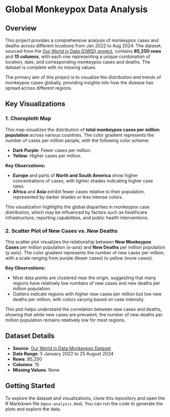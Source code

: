 # Global Monkeypox Data Analysis

## Overview

This project provides a comprehensive analysis of monkeypox cases and deaths across different locations from Jan 2022 to Aug 2024. The dataset, sourced from the [Our World in Data (OWID) project](https://ourworldindata.org/), contains **85,250 rows** and **15 columns**, with each row representing a unique combination of location, date, and corresponding monkeypox cases and deaths. The dataset is complete with no missing values.

The primary aim of this project is to visualize the distribution and trends of monkeypox cases globally, providing insights into how the disease has spread across different regions.

## Key Visualizations

### 1. Choropleth Map

This map visualizes the distribution of **total monkeypox cases per million population** across various countries. The color gradient represents the number of cases per million people, with the following color scheme:

- **Dark Purple**: Fewer cases per million.
- **Yellow**: Higher cases per million.

**Key Observations:**

- **Europe** and parts of **North and South America** show higher concentrations of cases, with lighter shades indicating higher case rates.
- **Africa** and **Asia** exhibit fewer cases relative to their population, represented by darker shades or less intense colors.

This visualization highlights the global disparities in monkeypox case distribution, which may be influenced by factors such as healthcare infrastructure, reporting capabilities, and public health interventions.

### 2. Scatter Plot of New Cases vs. New Deaths

This scatter plot visualizes the relationship between **New Monkeypox Cases** per million population (x-axis) and **New Deaths** per million population (y-axis). The color gradient represents the number of new cases per million, with a scale ranging from purple (fewer cases) to yellow (more cases).

**Key Observations:**

- Most data points are clustered near the origin, suggesting that many regions have relatively low numbers of new cases and new deaths per million population.
- Outliers indicate regions with higher new cases per million but low new deaths per million, with colors varying based on case intensity.

This plot helps understand the correlation between new cases and deaths, showing that while new cases are prevalent, the number of new deaths per million population remains relatively low for most regions.

## Dataset Details

- **Source**: [Our World in Data Monkeypox Dataset](https://ourworldindata.org/mpox)
- **Date Range**: 5 January 2022 to 25 August 2024
- **Rows**: 85,250
- **Columns**: 15
- **Missing Values**: None

## Getting Started

To explore the dataset and visualizations, clone this repository and open the R Markdown file (`mpox-analysis.Rmd`). You can run the code to generate the plots and explore the data.

